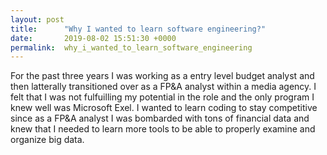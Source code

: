 ```yaml
---
layout: post
title:      "Why I wanted to learn software engineering?"
date:       2019-08-02 15:51:30 +0000
permalink:  why_i_wanted_to_learn_software_engineering
---
```


For the past three years I was working as a entry level budget analyst and then latterally transitioned over as a FP&A analyst within a media agency. I felt that I was not fulfuilling my potential in the role and the only program I knew well was Microsoft Exel. I wanted to learn coding to stay competitive since as a FP&A analyst I was bombarded with tons of financial data and knew that I needed to learn more tools to be able to properly examine and organize big data. 




